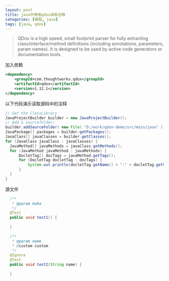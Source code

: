 ```yaml
---
layout: post
title: java中使用qdox读取注释
categories: [编程, java]
tags: [java, qdox]
---
```



> QDox is a high speed, small footprint parser for fully extracting class/interface/method definitions (including annotations, parameters, param names). It is designed to be used by active code generators or documentation tools.
  
加入依赖
```xml
<dependency>
    <groupId>com.thoughtworks.qdox</groupId>
    <artifactId>qdox</artifactId>
    <version>1.12.1</version>
</dependency>
```
以下代码演示读取源码中的注释
```java
// Get the ClassLibrary
JavaProjectBuilder builder = new JavaProjectBuilder();
// Add a sourcefolder;
builder.addSourceFolder( new File( "D:/work/qdox-demo/src/main/java" ) );
JavaPackage[] packages = builder.getPackages(); 
JavaClass[] javaClasses = builder.getClasses(); 
for (JavaClass javaClass : javaClasses) { 
  JavaMethod[] javaMethods = javaClass.getMethods(); 
  for (JavaMethod javaMethod : javaMethods) { 
      DocletTag[] docTags = javaMethod.getTags(); 
      for (DocletTag docletTag : docTags) { 
          System.out.println(docletTag.getName() + ":" + docletTag.getValue()); 
      } 
  } 
} 

```

源文件
```java
  /** 
   * @param haha
   */ 
  @Test 
  public void test1() { 
 
  } 
 
  /** 
   * @param name
   * @custom custom
   */ 
  @Ignore 
  @Test 
  public void test2(String name) { 
 
  } 
```